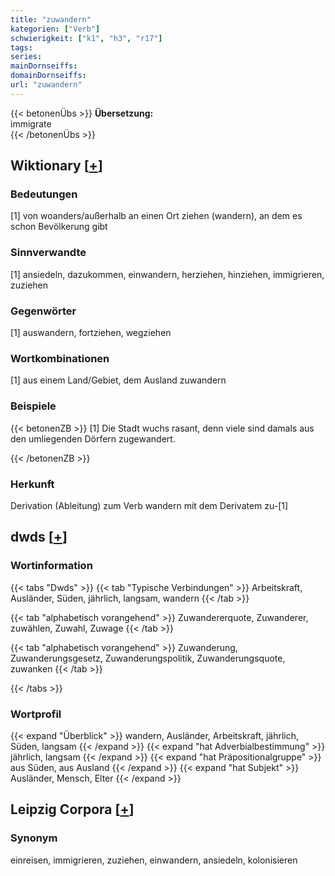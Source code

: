 ```yaml
---
title: "zuwandern"
kategorien: ["Verb"]
schwierigkeit: ["k1", "h3", "r17"]
tags:
series:
mainDornseiffs:
domainDornseiffs:
url: "zuwandern"
---
```


{{< betonenÜbs >}}
**Übersetzung:**  
immigrate  
{{< /betonenÜbs >}}

## Wiktionary [[+](https://de.wiktionary.org/wiki/zuwandern)]

### Bedeutungen
[1] von woanders/außerhalb an einen Ort ziehen (wandern), an dem es schon Bevölkerung gibt  

### Sinnverwandte
[1] ansiedeln, dazukommen, einwandern, herziehen, hinziehen, immigrieren, zuziehen  

### Gegenwörter
[1] auswandern, fortziehen, wegziehen  

### Wortkombinationen
[1] aus einem Land/Gebiet, dem Ausland zuwandern  

### Beispiele
{{< betonenZB >}}
[1] Die Stadt wuchs rasant, denn viele sind damals aus den umliegenden Dörfern zugewandert.  

{{< /betonenZB >}}
### Herkunft
Derivation (Ableitung) zum Verb wandern mit dem Derivatem zu-[1]  



## dwds [[+](https://www.dwds.de/wb/zuwandern)]

### Wortinformation
{{< tabs "Dwds" >}}
{{< tab "Typische Verbindungen" >}}
Arbeitskraft, Ausländer, Süden, jährlich, langsam, wandern
{{< /tab >}}

{{< tab "alphabetisch vorangehend" >}}
Zuwandererquote, Zuwanderer, zuwählen, Zuwahl, Zuwage
{{< /tab >}}

{{< tab "alphabetisch vorangehend" >}}
Zuwanderung, Zuwanderungsgesetz, Zuwanderungspolitik, Zuwanderungsquote, zuwanken
{{< /tab >}}

{{< /tabs >}}

### Wortprofil
{{< expand "Überblick" >}} wandern, Ausländer, Arbeitskraft, jährlich, Süden, langsam {{< /expand >}}
{{< expand "hat Adverbialbestimmung" >}} jährlich, langsam {{< /expand >}}
{{< expand "hat Präpositionalgruppe" >}} aus Süden, aus Ausland {{< /expand >}}
{{< expand "hat Subjekt" >}} Ausländer, Mensch, Elter {{< /expand >}}

## Leipzig Corpora [[+](https://corpora.uni-leipzig.de/en/res?word=zuwandern&corpusId=deu_newscrawl-public_2018)]


### Synonym
einreisen, immigrieren, zuziehen, einwandern, ansiedeln, kolonisieren

